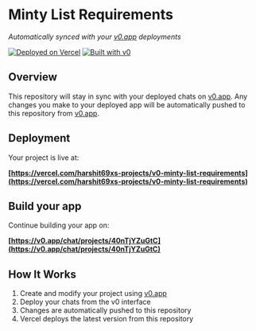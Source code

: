 # Minty List Requirements

*Automatically synced with your [v0.app](https://v0.app) deployments*

[![Deployed on Vercel](https://img.shields.io/badge/Deployed%20on-Vercel-black?style=for-the-badge&logo=vercel)](https://vercel.com/harshit69xs-projects/v0-minty-list-requirements)
[![Built with v0](https://img.shields.io/badge/Built%20with-v0.app-black?style=for-the-badge)](https://v0.app/chat/projects/40nTjYZuGtC)

## Overview

This repository will stay in sync with your deployed chats on [v0.app](https://v0.app).
Any changes you make to your deployed app will be automatically pushed to this repository from [v0.app](https://v0.app).

## Deployment

Your project is live at:

**[https://vercel.com/harshit69xs-projects/v0-minty-list-requirements](https://vercel.com/harshit69xs-projects/v0-minty-list-requirements)**

## Build your app

Continue building your app on:

**[https://v0.app/chat/projects/40nTjYZuGtC](https://v0.app/chat/projects/40nTjYZuGtC)**

## How It Works

1. Create and modify your project using [v0.app](https://v0.app)
2. Deploy your chats from the v0 interface
3. Changes are automatically pushed to this repository
4. Vercel deploys the latest version from this repository
